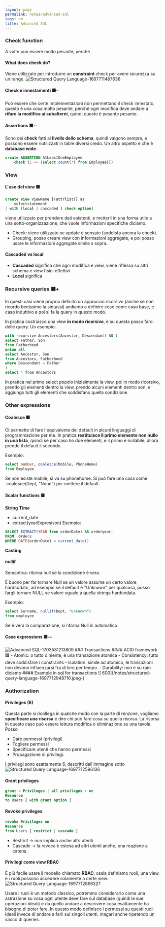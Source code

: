```yaml
---
layout: page
permalink: notes/advanced-sql
tags: en
title: Advanced SQL
---
```


### Check function
A volte può essere molto pesante, perché 
#### What does check do?
Viene utilizzato per introdurre un **constraint** check per avere sicurezza su un range.
<img src="/images/notes/Structured Query Language-1697711487638.jpeg" alt="Structured Query Language-1697711487638">
#### Check e innestamenti 🟩-
Può essere che certe implementazioni non permettano il check innestato, questo è una cosa molto pesante, perché ogni modifica deve andare a **rifare la modifica ai subalterni**, quindi questo è pesante pesante.
#### Assertions 🟩--
Sono dei **check** fatti al **livello dello schema**, quindi valgono sempre, e possono essere riutilizzati in table diversi credo.
Un altro aspetto è che è **database wide**.
```sql
create ASSERTION AtLeastOneEmployee
	check (1 <= (select count(*) from Employee)))
```

### View

#### L'uso del view 🟩
```sql
create view ViewName [(attrlist)] as
	selectstatement
[ with [local | cascaded ] check option]
```
viene utilizzato per prendere dati esistenti, e metterli in una forma utile a una sotto-organizzazione, che vuole informazioni specifiche diciamo.

- Check: viene utilizzato se update è sensato (soddisfa ancora la check).
- Grouping, posso creare view con informazioni aggregate, e poi posso usare le informazioni aggregate simile a sopra.
#### Cascaded vs local
- **Cascaded** significa che ogni modifica e view, viene riflessa su altri schema e view fisici effettivi
- **Local** significa 
### Recursive queries 🟥+
In questi casi viene proprio definito un approccio ricorsivo (anche se non ricordo benissimo la sintassi) andiamo a definire cose come caso base, e caso induttivo e poi si fa la query in questo modo.

In pratica costruisco una view **in modo ricorsivo**, e su questa posso farci delle query.
Un esempio:

```sql
with recursive Ancestors(Ancestor, Descendant) AS (
select Father, Son
from Fatherhood
union all
select Ancestor, Son
from Ancestors, Fatherhood
where Descendant = Father
) 
select * from Ancestors
```
In pratica nel primo select popolo inizialmente la view, poi in modo ricorsivo, prendo gli elementi dentro la view, prendo alcuni elementi dentro son, e aggiungo tutti gli elementi che soddisfano quella condizione.
### Other expressions
#### Coalesce 🟥
Ci permette di fare l'equivalente del default in alcuni linguaggi di programmazione per me.
In pratica **restituisce il primo elemento non nullo in una lista**, quindi se per caso ho due elementi, e il primo è nullabile, allora prende il default il secondo.

Esempio:
```sql
select number, coalesce(Mobile, PhoneHome)
from Employee
```

Se non esiste mobile, si va su phonehome. Si può fare una cosa come `coalesce(Dept, "None")
per mettere il default.
#### Scalar functions 🟨
**String**
**Time**
- current_date
- extract(yearExpresison)
Esempio:

```sql
SELECT EXTRACT(YEAR from orderDate) AS orderyear,
FROM  Orders
WHERE DATE(orderDate) = current_date()
```

**Casting**
#### nullif
Semantica: ritorna null se la condizione è vera.

È buono per far tornare Null se un valore assume un certo valore hardcodato, ad esempio se il default è "Unknown" per qualcosa, posso fargli tornare NULL se valore uguale a quella stringa hardcodata.

Esempio:

```sql
select Surname, nullif(Dept, "unknown")
from employee
```
Se è vera la comparazione, si ritorna Null in automatico

#### Case expressions 🟨--

<img src="/images/notes/Advanced SQL-1703581213809.jpeg" alt="Advanced SQL-1703581213809">
### Transactions
#### ACID framework 🟩
- Atomic: o tutto o niente, è una transazione atomica
- Consistency: tutto deve soddisfare i constraints
- Isolation: simile ad atomico, le transazioni non devono influenzarsi fra di loro per tempo.
- Durability: non è su ram diciamo
#### Example in sql for transactions
![ 600](/notes/structured-query-language-1697712948716.jpeg-)


### Authorization
#### Privileges (6)
Questa parte si ricollega in qualche modo con la parte di renzone, vogliamo **specificare una risorsa** e dire chi può fare cosa su quella risorsa.
La risorsa in questo caso può essere lettura modifica o eliminazione su una tavola.
Posso
- Dare permessi (privilegi)
- Togliere permessi
- Specificare utenti che hanno permessi
- Propagazione di privilegi.

I privilegi sono esattamente 6, descritti dall'immagine sotto 
<img src="/images/notes/Structured Query Language-1697712596136.jpeg" alt="Structured Query Language-1697712596136">
#### Grant privileges
```sql
grant < Privileges | all privileges > on
Resource
to Users [ with grant option ]
```

#### Revoke privileges
```sql
revoke Privileges on
Resource
from Users [ restrict | cascade ]
```

- Restrict -> non implica anche altri utenti
- Cascade -> la revoca è estesa ad altri utenti anche, una reazione a catena.
#### Privilegi come view RBAC
È più facile usare il modello chiamato **RBAC**, ossia definiamo ruoli, una view, e i ruoli possono accedere solamente a certe view.
<img src="/images/notes/Structured Query Language-1697712856327.jpeg" alt="Structured Query Language-1697712856327">



Usare i ruoli è un metodo classico, potremmo considerarlo come una astrazione su cosa ogni utente deve fare sul database (quindi le sue operazioni ideali) e da quello andare a descrivere cosa esattamente ha bisogno di poter fare.
In questo modo definisco i permessi su questi ruoli ideali invece di andare a farli sui singoli utenti, magari anche ripetendo un sacco di queries.